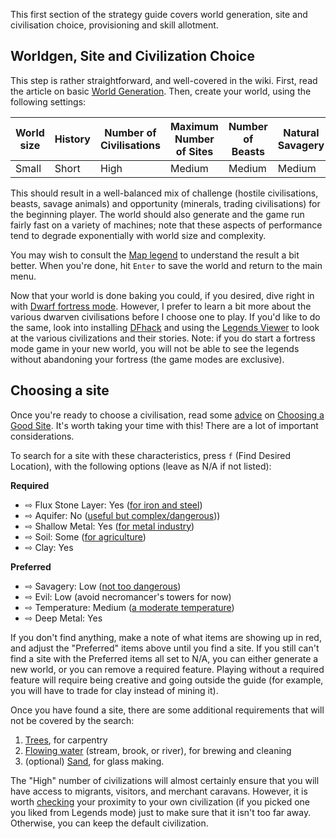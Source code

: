 This first section of the strategy guide covers world generation, site
and civilisation choice, provisioning and skill allotment.

Worldgen, Site and Civilization Choice
--------------------------------------

This step is rather straightforward, and well-covered in the wiki.
First, read the article on basic [World Generation](http://dwarffortresswiki.org/index.php/World_Generation "wikilink"). Then, create your world, using
the following settings:

World size | History | Number of Civilisations | Maximum Number of Sites | Number of Beasts | Natural Savagery |  Mineral Occurrence
---------- | ------- | ----------------------- | ----------------------- | ---------------- | ---------------- | -------------------
Small      | Short   | High                    | Medium                  | Medium           | Medium           | Frequent

This should result in a well-balanced mix of challenge (hostile
civilisations, beasts, savage animals) and opportunity (minerals,
trading civilisations) for the beginning player. The world should also
generate and the game run fairly fast on a variety of machines; note
that these aspects of performance tend to degrade exponentially with
world size and complexity.

You may wish to consult the [Map legend](http://dwarffortresswiki.org/index.php/Map_legend "wikilink") to
understand the result a bit better. When you're done, hit `Enter` to save the
world and return to the main menu.

Now that your world is done baking you could, if you desired, dive right
in with [Dwarf fortress mode](http://dwarffortresswiki.org/index.php/Dwarf_fortress_mode "wikilink"). 
However, I prefer to learn a bit more about the various dwarven civilisations
before I choose one to play. If you'd like to do the same, look into installing [DFhack](http://dwarffortresswiki.org/index.php/Utility:DFHack "wikilink") and using the 
[Legends Viewer](http://www.bay12forums.com/smf/index.php?topic=154617.0) to look at the various 
civilizations and their stories.  Note: if you do start a fortress mode game in your new world, you 
will not be able to see the legends without abandoning your fortress (the game modes are exclusive). 

Choosing a site
---------------

Once you're ready to choose a civilisation, read some
[advice](http://dwarffortresswiki.org/index.php/Embark "wikilink") on [Choosing a Good
Site](http://dwarffortresswiki.org/index.php/Quickstart_guide#Choosing_a_Good_Site "wikilink"). It's worth
taking your time with this! There are a lot of important considerations. 

To search for a site with these characteristics, press `f` (Find Desired Location), with the following options (leave as N/A if not listed):

**Required**

- ⇨ Flux Stone Layer: Yes ([for iron and steel](http://dwarffortresswiki.org/index.php/Flux "wikilink"))
- ⇨ Aquifer: No ([useful but complex/dangerous](http://dwarffortresswiki.org/index.php/Aquifer "wikilink")))
- ⇨ Shallow Metal: Yes ([for metal industry](http://dwarffortresswiki.org/index.php/Ore "wikilink"))
- ⇨ Soil: Some ([for agriculture](http://dwarffortresswiki.org/index.php/Stone_layers#Soil "wikilink"))
- ⇨ Clay: Yes

**Preferred**

- ⇨ Savagery: Low ([not too dangerous](http://dwarffortresswiki.org/index.php/Surroundings "wikilink"))
- ⇨ Evil: Low (avoid necromancer's towers for now)
- ⇨ Temperature: Medium ([a moderate temperature](http://dwarffortresswiki.org/index.php/Biome))
- ⇨ Deep Metal: Yes

If you don't find anything, make a note of what items are showing up in red, and adjust the "Preferred" items above until you find a site.  If you still can't find a site with the Preferred items all set to N/A,  you can either generate a new world, or you can remove a required feature. Playing without a required feature will require being creative and going outside the guide (for example, you will have to trade for clay instead of mining it).

Once you have found a site, there are some additional requirements that will not be covered by the search: 

1. [Trees](http://dwarffortresswiki.org/index.php/DF2014:Tree "wikilink"), for carpentry
2. [Flowing water](http://dwarffortresswiki.org/index.php/River "wikilink") (stream, brook, or river), for brewing and cleaning
3. (optional) [Sand](http://dwarffortresswiki.org/index.php/DF2014:Sand), for glass making. <!-- TODO: Is sand even available on the embark screen? -->

The "High" number of civilizations will almost certainly ensure that you will have access to migrants, visitors, and merchant caravans.
However, it is worth [checking](http://dwarffortresswiki.org/index.php/Embark#Changing_Views "wikilink") your proximity to your own civilization (if you picked one you liked from Legends mode) just to make sure that it isn't too far away. Otherwise, you can keep the default civilization.